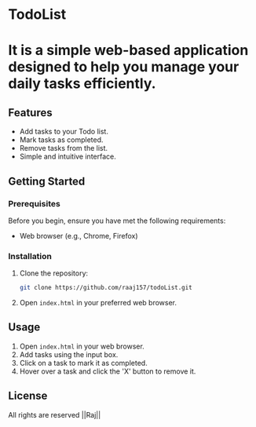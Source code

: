 # TodoList
# It is a simple web-based application designed to help you manage your daily tasks efficiently.

## Features

- Add tasks to your Todo list.
- Mark tasks as completed.
- Remove tasks from the list.
- Simple and intuitive interface.

## Getting Started

### Prerequisites

Before you begin, ensure you have met the following requirements:

- Web browser (e.g., Chrome, Firefox)

### Installation

1. Clone the repository:

    ```bash
    git clone https://github.com/raaj157/todoList.git
    ```

2. Open `index.html` in your preferred web browser.

## Usage

1. Open `index.html` in your web browser.
2. Add tasks using the input box.
3. Click on a task to mark it as completed.
4. Hover over a task and click the 'X' button to remove it.

## License
All rights are reserved ||Raj||
